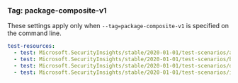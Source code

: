 
### Tag: package-composite-v1

These settings apply only when `--tag=package-composite-v1` is specified on the command line.

```yaml $(tag) == 'package-composite-v1'
test-resources:
  - test: Microsoft.SecurityInsights/stable/2020-01-01/test-scenarios/alertRules.yaml
  - test: Microsoft.SecurityInsights/stable/2020-01-01/test-scenarios/bookmarks.yaml
  - test: Microsoft.SecurityInsights/stable/2020-01-01/test-scenarios/dataConnectors.yaml
  - test: Microsoft.SecurityInsights/stable/2020-01-01/test-scenarios/incidents.yaml
```
